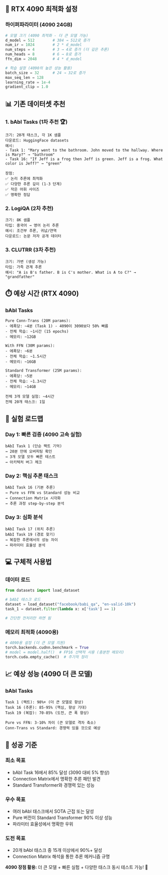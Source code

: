 ## 🎯 **RTX 4090 최적화 설정**

### **하이퍼파라미터 (4090 24GB)**

```python
# 모델 크기 (4090 최적화 - 더 큰 모델 가능)
d_model = 512        # 384 → 512로 증가
num_ir = 1024        # 2 * d_model
num_steps = 4        # 3 → 4로 증가 (더 깊은 추론)
num_heads = 8        # 6 → 8로 증가
ffn_dim = 2048       # 4 * d_model

# 학습 설정 (4090의 높은 성능 활용)
batch_size = 32      # 24 → 32로 증가
max_seq_len = 128
learning_rate = 1e-4
gradient_clip = 1.0
```

## 📊 **기존 데이터셋 추천**

### **1. bAbI Tasks (1차 추천 🏆)**

```
크기: 20개 태스크, 각 1K 샘플
다운로드: HuggingFace datasets
예시:
- Task 1: "Mary went to the bathroom. John moved to the hallway. Where is Mary?" → "bathroom"
- Task 16: "If Jeff is a frog then Jeff is green. Jeff is a frog. What color is Jeff?" → "green"

장점:
✅ 논리 추론에 최적화
✅ 다양한 추론 깊이 (1-3 단계)
✅ 작은 어휘 사이즈
✅ 명확한 정답
```

### **2. LogiQA (2차 추천)**

```
크기: 8K 샘플
타입: 중국어 → 영어 논리 추론
예시: 조건부 추론, 귀납/연역
다운로드: 논문 저자 공개 데이터
```

### **3. CLUTRR (3차 추천)**

```
크기: 가변 (생성 가능)
타입: 가족 관계 추론
예시: "A is B's father. B is C's mother. What is A to C?" → "grandfather"
```

## ⏱️ **예상 시간 (RTX 4090)**

### **bAbI Tasks**

```
Pure Conn-Trans (20M params):
- 에폭당: ~4분 (Task 1) - 4090이 3090보다 50% 빠름
- 전체 학습: ~1시간 (15 epochs)
- 메모리: ~12GB

With FFN (30M params):
- 에폭당: ~6분
- 전체 학습: ~1.5시간
- 메모리: ~16GB

Standard Transformer (25M params):
- 에폭당: ~5분
- 전체 학습: ~1.3시간
- 메모리: ~14GB

전체 3개 모델 실험: ~4시간
전체 20개 태스크: 1일
```

## 🚀 **실험 로드맵**

### **Day 1: 빠른 검증 (4090 고속 실험)**

```
bAbI Task 1 (단순 팩트 기억)
→ 20분 만에 오버피팅 확인
→ 3개 모델 모두 빠른 테스트
→ 아키텍처 버그 체크
```

### **Day 2: 핵심 추론 태스크**

```
bAbI Task 16 (기본 추론)
→ Pure vs FFN vs Standard 성능 비교
→ Connection Matrix 시각화
→ 추론 과정 step-by-step 분석
```

### **Day 3: 심화 분석**

```
bAbI Task 17 (위치 추론)
bAbI Task 19 (경로 찾기)
→ 복잡한 추론에서의 성능 차이
→ 파라미터 효율성 분석
```

## 💻 **구체적 사용법**

### **데이터 로드**

```python
from datasets import load_dataset

# bAbI 태스크 로드
dataset = load_dataset("facebook/babi_qa", "en-valid-10k")
task_1 = dataset.filter(lambda x: x['task'] == 1)

# 간단한 전처리만 하면 됨
```

### **메모리 최적화 (4090용)**

```python
# 4090용 설정 (더 큰 모델 지원)
torch.backends.cudnn.benchmark = True
# model = model.half()  # FP16 선택적 사용 (충분한 메모리)
torch.cuda.empty_cache()  # 주기적 정리
```

## 📈 **예상 성능 (4090 더 큰 모델)**

### **bAbI Tasks**

```
Task 1 (팩트): 98%+ (더 큰 모델로 향상)
Task 16 (추론): 85-95% (핵심, 향상 기대)
Task 19 (복잡): 70-85% (도전, 큰 폭 향상)

Pure vs FFN: 3-10% 차이 (큰 모델로 격차 축소)
Conn-Trans vs Standard: 경쟁력 있을 것으로 예상
```

## 🎯 **성공 기준**

### **최소 목표**

- bAbI Task 16에서 85% 달성 (3090 대비 5% 향상)
- Connection Matrix에서 명확한 추론 패턴 발견
- Standard Transformer와 경쟁력 있는 성능

### **우수 목표**

- 여러 bAbI 태스크에서 SOTA 근접 또는 달성
- Pure 버전이 Standard Transformer 90% 이상 성능
- 파라미터 효율성에서 명확한 우위

### **도전 목표**

- 20개 bAbI 태스크 중 15개 이상에서 90%+ 달성
- Connection Matrix 해석을 통한 추론 메커니즘 규명

**4090 장점 활용:** 더 큰 모델 + 빠른 실험 + 다양한 태스크 동시 테스트 가능! 🚀
